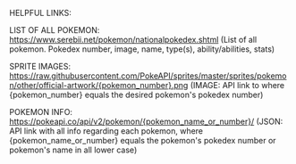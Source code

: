 HELPFUL LINKS:

LIST OF ALL POKEMON:
https://www.serebii.net/pokemon/nationalpokedex.shtml (List of all pokemon. Pokedex number, image, name, type(s), ability/abilities, stats)

SPRITE IMAGES:
https://raw.githubusercontent.com/PokeAPI/sprites/master/sprites/pokemon/other/official-artwork/{pokemon_number}.png (IMAGE: API link to where {pokemon_number} equals the desired pokemon's pokedex number)


POKEMON INFO: 
https://pokeapi.co/api/v2/pokemon/{pokemon_name_or_number}/ (JSON: API link with all info regarding each pokemon, where {pokemon_name_or_number} equals the pokemon's pokedex number or pokemon's name in all lower case)
